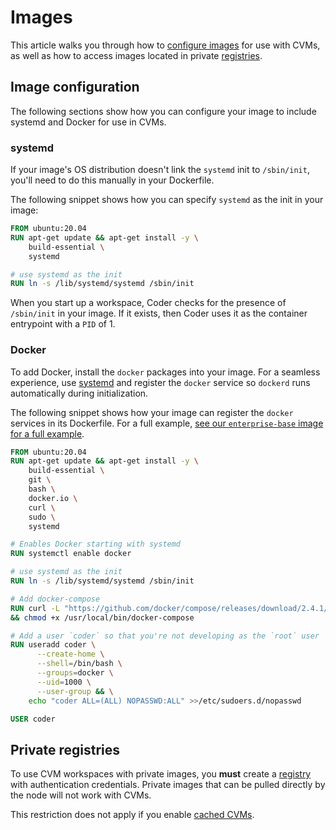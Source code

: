 # Images

This article walks you through how to
[configure images](../../../images/configure.md) for use with CVMs, as well as
how to access images located in private [registries](../../registries/index.md).

## Image configuration

The following sections show how you can configure your image to include systemd
and Docker for use in CVMs.

### systemd

If your image's OS distribution doesn't link the `systemd` init to `/sbin/init`,
you'll need to do this manually in your Dockerfile.

The following snippet shows how you can specify `systemd` as the init in your
image:

```Dockerfile
FROM ubuntu:20.04
RUN apt-get update && apt-get install -y \
    build-essential \
    systemd

# use systemd as the init
RUN ln -s /lib/systemd/systemd /sbin/init
```

When you start up a workspace, Coder checks for the presence of `/sbin/init` in
your image. If it exists, then Coder uses it as the container entrypoint with a
`PID` of 1.

### Docker

To add Docker, install the `docker` packages into your image. For a seamless
experience, use [systemd](#systemd) and register the `docker` service so
`dockerd` runs automatically during initialization.

The following snippet shows how your image can register the `docker` services in
its Dockerfile. For a full example,
[see our `enterprise-base` image for a full example](https://github.com/coder/enterprise-images/blob/main/images/base/Dockerfile.ubuntu).

```Dockerfile
FROM ubuntu:20.04
RUN apt-get update && apt-get install -y \
    build-essential \
    git \
    bash \
    docker.io \
    curl \
    sudo \
    systemd

# Enables Docker starting with systemd
RUN systemctl enable docker

# use systemd as the init
RUN ln -s /lib/systemd/systemd /sbin/init

# Add docker-compose
RUN curl -L "https://github.com/docker/compose/releases/download/2.4.1/docker-compose-$(uname -s)-$(uname -m)" -o /usr/local/bin/docker-compose \
&& chmod +x /usr/local/bin/docker-compose

# Add a user `coder` so that you're not developing as the `root` user
RUN useradd coder \
      --create-home \
      --shell=/bin/bash \
      --groups=docker \
      --uid=1000 \
      --user-group && \
    echo "coder ALL=(ALL) NOPASSWD:ALL" >>/etc/sudoers.d/nopasswd

USER coder
```

## Private registries

To use CVM workspaces with private images, you **must** create a
[registry](../../registries/index.md#adding-a-registry) with authentication
credentials. Private images that can be pulled directly by the node will not
work with CVMs.

This restriction does not apply if you enable
[cached CVMs](../cvms/management.md#enabling-cached-cvms).
